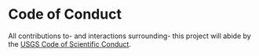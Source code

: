 Code of Conduct
===============

All contributions to- and interactions surrounding- this project will abide by
the [USGS Code of Scientific Conduct][1].



[1]: https://www2.usgs.gov/fsp/fsp_code_of_scientific_c